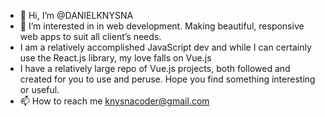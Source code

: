- 👋 Hi, I’m @DANIELKNYSNA
- 👀 I’m interested in in web development. Making beautiful, responsive web apps to suit all client’s needs.
- I am a relatively accomplished JavaScript dev and while I can certainly use the React.js library, my love falls on Vue.js
- I have a relatively large repo of Vue.js projects, both followed and created for you to use and peruse. Hope you find something interesting or useful. 
- 📫 How to reach me knysnacoder@gmail.com


<!---
DANIELKNYSNA/DANIELKNYSNA is a ✨ special ✨ repository because its `README.md` (this file) appears on your GitHub profile.
You can click the Preview link to take a look at your changes.
--->
